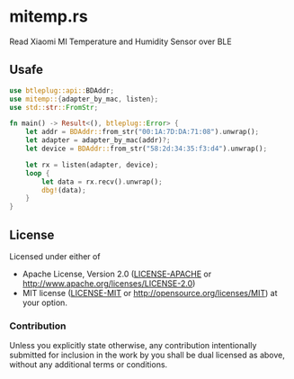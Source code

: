 # mitemp.rs

Read Xiaomi MI Temperature and Humidity Sensor over BLE

## Usafe

```rust
use btleplug::api::BDAddr;
use mitemp::{adapter_by_mac, listen};
use std::str::FromStr;

fn main() -> Result<(), btleplug::Error> {
    let addr = BDAddr::from_str("00:1A:7D:DA:71:08").unwrap();
    let adapter = adapter_by_mac(addr)?;
    let device = BDAddr::from_str("58:2d:34:35:f3:d4").unwrap();

    let rx = listen(adapter, device);
    loop {
        let data = rx.recv().unwrap();
        dbg!(data);
    }
}
```

## License

Licensed under either of
 * Apache License, Version 2.0 ([LICENSE-APACHE](LICENSE-APACHE) or http://www.apache.org/licenses/LICENSE-2.0)
 * MIT license ([LICENSE-MIT](LICENSE-MIT) or http://opensource.org/licenses/MIT)
at your option.

### Contribution

Unless you explicitly state otherwise, any contribution intentionally submitted
for inclusion in the work by you shall be dual licensed as above, without any
additional terms or conditions.